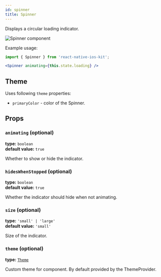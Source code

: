 ```yaml
---
id: spinner
title: Spinner
---
```


Displays a circular loading indicator.

![Spinner component](assets/spinner.gif)

Example usage:
```jsx
import { Spinner } from 'react-native-ios-kit';

<Spinner animating={this.state.loading} />
```

## Theme  
Uses following `theme` properties:
- `primaryColor` - color of the Spinner.

## Props

### `animating` (optional)  
**type:** `boolean`  
**default value:** `true`  

Whether to show or hide the indicator.

### `hidesWhenStopped` (optional)
**type:** `boolean`  
**default value:** `true`  

Whether the indicator should hide when not animating.

### `size` (optional)  
**type:** `'small' | 'large'`  
**default value:** `'small'`  

Size of the indicator.

### `theme` (optional)
**type:** [`Theme`](theme.html)

Custom theme for component. By default provided by the ThemeProvider.
